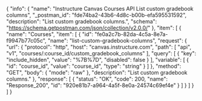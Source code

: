 {
  "info": {
    "name": "Instructure Canvas Courses API List custom gradebook columns",
    "_postman_id": "fde74ba2-43b6-4d8c-b00b-efa595531592",
    "description": "List custom gradebook columns.",
    "schema": "https://schema.getpostman.com/json/collection/v2.0.0/"
  },
  "item": [
    {
      "name": "Courses",
      "item": [
        {
          "id": "fe0a2c7b-82da-4c5a-8e7a-f9947b77c05c",
          "name": "list-custom-gradebook-columns",
          "request": {
            "url": {
              "protocol": "http",
              "host": "canvas.instructure.com",
              "path": [
                "api",
                "v1",
                "courses/:course_id/custom_gradebook_columns"
              ],
              "query": [
                {
                  "key": "include_hidden",
                  "value": "%7B%7D",
                  "disabled": false
                }
              ],
              "variable": [
                {
                  "id": "course_id",
                  "value": "course_id",
                  "type": "string"
                }
              ]
            },
            "method": "GET",
            "body": {
              "mode": "raw"
            },
            "description": "List custom gradebook columns."
          },
          "response": [
            {
              "status": "OK",
              "code": 200,
              "name": "Response_200",
              "id": "920e81b7-a964-4a5f-8e0a-24574c69ef4e"
            }
          ]
        }
      ]
    }
  ]
}